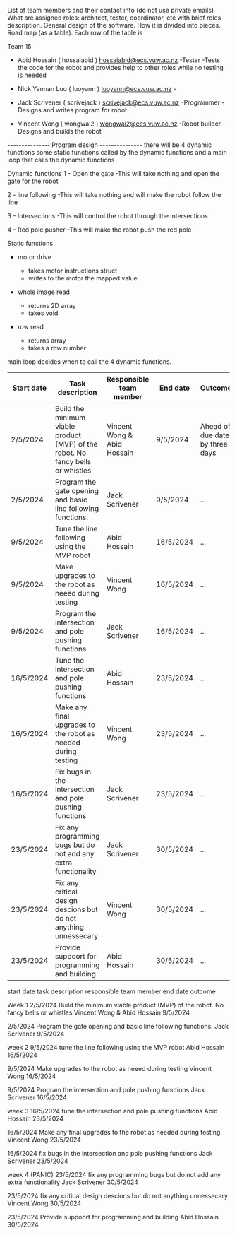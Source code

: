 List of team members and their contact info (do not use private emails)
What are assigned roles: architect, tester, coordinator, etc with brief roles description.
General design of the software. How it is divided into pieces.
Road map (as a table). Each row of the table is


Team 15 

- Abid Hossain ( hossaiabid ) hossaiabid@ecs.vuw.ac.nz          -Tester
    -Tests the code for the robot and provides help to other roles while no testing is needed

- Nick Yannan Luo ( luoyann ) luoyann@ecs.vuw.ac.nz             -

- Jack Scrivener ( scrivejack ) scrivejack@ecs.vuw.ac.nz        -Programmer
    -Designs and writes program for robot

- Vincent Wong ( wongwai2 ) wongwai2@ecs.vuw.ac.nz              -Robot builder
    -Designs and builds the robot



--------------- Program design ---------------
there will be 4 dynamic functions some static functions called by the dynamic functions
and a main loop that calls the dynamic functions

Dynamic functions
1 - Open the gate 
    -This will take nothing and open the gate for the robot

2 - line following 
    -This will take nothing and will make the robot follow the line

3 - Intersections 
    -This will control the robot through the intersections

4 - Red pole pusher
    -This will make the robot push the red pole

Static functions
- motor drive 
    - takes motor instructions struct
    - writes to the motor the mapped value

- whole image read
    - returns 2D array
    - takes void

- row read 
    - returns array
    - takes a row number 


main loop decides when to call the 4 dynamic functions.



| Start date | Task description | Responsible team member | End date | Outcome |
| ------ | ------ | ------ | ------ | ------ |
| 2/5/2024| Build the minimum viable product (MVP) of the robot. No fancy bells or whistles| Vincent Wong & Abid Hossain| 9/5/2024| Ahead of due date by three days|
| 2/5/2024|Program the gate opening and basic line following functions.|Jack Scrivener|9/5/2024|...|
| 9/5/2024|Tune the line following using the MVP robot|Abid Hossain| 16/5/2024|...|
| 9/5/2024|Make upgrades to the robot as neeed during testing| Vincent Wong|16/5/2024 |...|
| 9/5/2024|Program the intersection and pole pushing functions |Jack Scrivener |16/5/2024 |...|
| 16/5/2024|Tune the intersection and pole pushing functions| Abid Hossain| 23/5/2024|...|
| 16/5/2024|Make any final upgrades to the robot as needed during testing|Vincent Wong| 23/5/2024|...|
| 16/5/2024|Fix bugs in the intersection and pole pushing functions|Jack Scrivener| 23/5/2024|...|
| 23/5/2024|Fix any programming bugs but do not add any extra functionality|Jack Scrivener| 30/5/2024|...|
| 23/5/2024|Fix any critical design descions but do not anything unnessecary|Vincent Wong| 30/5/2024|...|
| 23/5/2024|Provide suppoort for programming and building|Abid Hossain| 30/5/2024|...|

start date   task description	                                                              responsible team member	end date	outcome

Week 1
2/5/2024   Build the minimum viable product (MVP) of the robot. No fancy bells or whistles     Vincent Wong & Abid Hossain  9/5/2024    

2/5/2024   Program the gate opening and basic line following functions.                        Jack Scrivener           9/5/2024   

week 2
9/5/2024   tune the line following using the MVP robot                                         Abid Hossain            16/5/2024       

9/5/2024   Make upgrades to the robot as neeed during testing                                  Vincent Wong            16/5/2024

9/5/2024   Program the intersection and pole pushing functions                                 Jack Scrivener          16/5/2024

week 3 
16/5/2024  tune the intersection and pole pushing functions                                    Abid Hossain            23/5/2024

16/5/2024  Make any final upgrades to the robot as needed during testing                        Vincent Wong            23/5/2024

16/5/2024  fix bugs in the intersection and pole pushing functions                             Jack Scrivener           23/5/2024

week 4  (PANIC)
23/5/2024  fix any programming bugs but do not add any extra functionality                     Jack Scrivener           30/5/2024

23/5/2024  fix any critical design descions but do not anything unnessecary                     Vincent Wong           30/5/2024

23/5/2024  Provide suppoort for programming and building                                        Abid Hossain           30/5/2024
